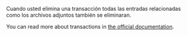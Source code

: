 Cuando usted elimina una transacción todas las entradas relacionadas como los archivos adjuntos también se eliminaran.

You can read more about transactions in [the official documentation](https://firefly-iii.readthedocs.io/en/latest/concepts/transactions.html).